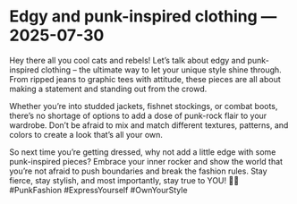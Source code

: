 # Edgy and punk-inspired clothing — 2025-07-30

Hey there all you cool cats and rebels! Let’s talk about edgy and punk-inspired clothing – the ultimate way to let your unique style shine through. From ripped jeans to graphic tees with attitude, these pieces are all about making a statement and standing out from the crowd.

Whether you’re into studded jackets, fishnet stockings, or combat boots, there’s no shortage of options to add a dose of punk-rock flair to your wardrobe. Don’t be afraid to mix and match different textures, patterns, and colors to create a look that’s all your own.

So next time you’re getting dressed, why not add a little edge with some punk-inspired pieces? Embrace your inner rocker and show the world that you’re not afraid to push boundaries and break the fashion rules. Stay fierce, stay stylish, and most importantly, stay true to YOU! 🤘🖤 #PunkFashion #ExpressYourself #OwnYourStyle